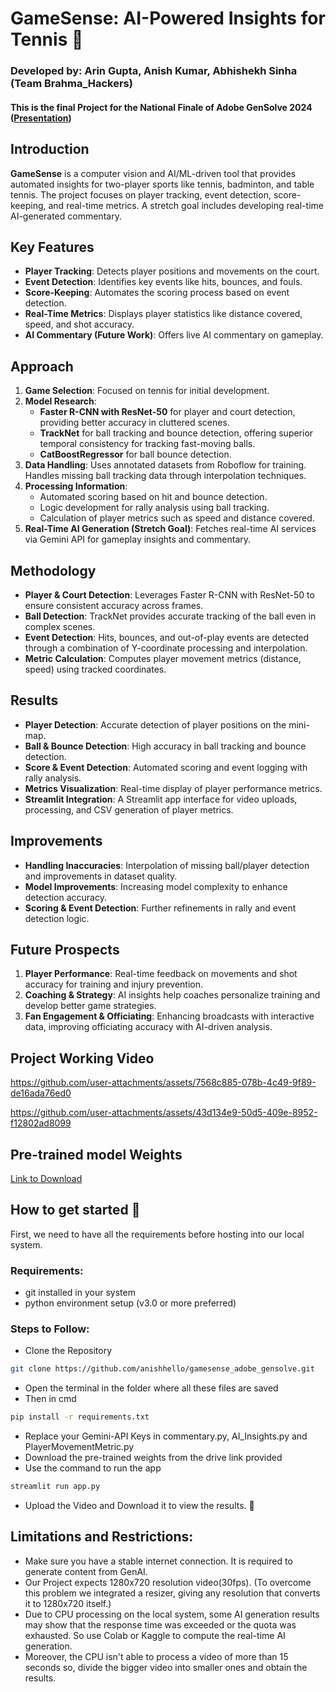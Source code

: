 # GameSense: AI-Powered Insights for Tennis 🎾

### Developed by: Arin Gupta, Anish Kumar, Abhishekh Sinha (Team Brahma_Hackers)
#### This is the final Project for the National Finale of Adobe GenSolve 2024 ([Presentation](https://drive.google.com/file/d/1kjCCLIzCjBdmHp-8kW-ZD34KQI93jT-e/view?usp=drive_link))

## Introduction

**GameSense** is a computer vision and AI/ML-driven tool that provides automated insights for two-player sports like tennis, badminton, and table tennis. The project focuses on player tracking, event detection, score-keeping, and real-time metrics. A stretch goal includes developing real-time AI-generated commentary.

## Key Features
- **Player Tracking**: Detects player positions and movements on the court.
- **Event Detection**: Identifies key events like hits, bounces, and fouls.
- **Score-Keeping**: Automates the scoring process based on event detection.
- **Real-Time Metrics**: Displays player statistics like distance covered, speed, and shot accuracy.
- **AI Commentary (Future Work)**: Offers live AI commentary on gameplay.

## Approach

1. **Game Selection**: Focused on tennis for initial development.
2. **Model Research**: 
   - **Faster R-CNN with ResNet-50** for player and court detection, providing better accuracy in cluttered scenes.
   - **TrackNet** for ball tracking and bounce detection, offering superior temporal consistency for tracking fast-moving balls.
   - **CatBoostRegressor** for ball bounce detection.
3. **Data Handling**: Uses annotated datasets from Roboflow for training. Handles missing ball tracking data through interpolation techniques.
4. **Processing Information**: 
   - Automated scoring based on hit and bounce detection.
   - Logic development for rally analysis using ball tracking.
   - Calculation of player metrics such as speed and distance covered.
5. **Real-Time AI Generation (Stretch Goal)**: Fetches real-time AI services via Gemini API for gameplay insights and commentary.

## Methodology
- **Player & Court Detection**: Leverages Faster R-CNN with ResNet-50 to ensure consistent accuracy across frames.
- **Ball Detection**: TrackNet provides accurate tracking of the ball even in complex scenes.
- **Event Detection**: Hits, bounces, and out-of-play events are detected through a combination of Y-coordinate processing and interpolation.
- **Metric Calculation**: Computes player movement metrics (distance, speed) using tracked coordinates.

## Results
- **Player Detection**: Accurate detection of player positions on the mini-map.
- **Ball & Bounce Detection**: High accuracy in ball tracking and bounce detection.
- **Score & Event Detection**: Automated scoring and event logging with rally analysis.
- **Metrics Visualization**: Real-time display of player performance metrics.
- **Streamlit Integration**: A Streamlit app interface for video uploads, processing, and CSV generation of player metrics.

## Improvements
- **Handling Inaccuracies**: Interpolation of missing ball/player detection and improvements in dataset quality.
- **Model Improvements**: Increasing model complexity to enhance detection accuracy.
- **Scoring & Event Detection**: Further refinements in rally and event detection logic.

## Future Prospects
1. **Player Performance**: Real-time feedback on movements and shot accuracy for training and injury prevention.
2. **Coaching & Strategy**: AI insights help coaches personalize training and develop better game strategies.
3. **Fan Engagement & Officiating**: Enhancing broadcasts with interactive data, improving officiating accuracy with AI-driven analysis.


## Project Working Video
https://github.com/user-attachments/assets/7568c885-078b-4c49-9f89-de16ada76ed0

https://github.com/user-attachments/assets/43d134e9-50d5-409e-8952-f12802ad8099

## Pre-trained model Weights
[Link to Download](https://drive.google.com/drive/folders/1lvTdDgxicRz09A_YLwlP9dK4daMWgIU4?usp=sharing) 

## How to get started 🚀
First, we need to have all the requirements before hosting into our local system.
### Requirements:
+  git installed in your system
+  python environment setup (v3.0 or more preferred)
### Steps to Follow:
+ Clone the Repository
```bash
git clone https://github.com/anishhello/gamesense_adobe_gensolve.git
```
+ Open the terminal in the folder where all these files are saved
+ Then in cmd
```bash
pip install -r requirements.txt
```
+ Replace your Gemini-API Keys in commentary.py, AI_Insights.py and PlayerMovementMetric.py
+ Download the pre-trained weights from the drive link provided
+ Use the command to run the app
```bash
streamlit run app.py
```
+ Upload the Video and Download it to view the results. 🤩

## Limitations and Restrictions:

+ Make sure you have a stable internet connection. It is required to generate content from GenAI.
+ Our Project expects 1280x720 resolution video(30fps). (To overcome this problem we integrated a resizer, giving any resolution that converts it to 1280x720 itself.)
+ Due to CPU processing on the local system, some AI generation results may show that the response time was exceeded or the quota was exhausted. So use Colab or Kaggle to compute the real-time AI generation.
+ Moreover, the CPU isn't able to process a video of more than 15 seconds so, divide the bigger video into smaller ones and obtain the results.








